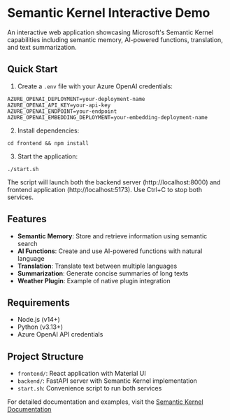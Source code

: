 # Semantic Kernel Interactive Demo

An interactive web application showcasing Microsoft's Semantic Kernel capabilities including semantic memory, AI-powered functions, translation, and text summarization.

## Quick Start

1. Create a `.env` file with your Azure OpenAI credentials:
```
AZURE_OPENAI_DEPLOYMENT=your-deployment-name
AZURE_OPENAI_API_KEY=your-api-key
AZURE_OPENAI_ENDPOINT=your-endpoint
AZURE_OPENAI_EMBEDDING_DEPLOYMENT=your-embedding-deployment-name
```

2. Install dependencies:
```
cd frontend && npm install
```

3. Start the application:
```
./start.sh
```

The script will launch both the backend server (http://localhost:8000) and frontend application (http://localhost:5173). Use Ctrl+C to stop both services.

## Features

- **Semantic Memory**: Store and retrieve information using semantic search
- **AI Functions**: Create and use AI-powered functions with natural language
- **Translation**: Translate text between multiple languages
- **Summarization**: Generate concise summaries of long texts
- **Weather Plugin**: Example of native plugin integration

## Requirements

- Node.js (v14+)
- Python (v3.13+)
- Azure OpenAI API credentials

## Project Structure

- `frontend/`: React application with Material UI
- `backend/`: FastAPI server with Semantic Kernel implementation
- `start.sh`: Convenience script to run both services

For detailed documentation and examples, visit the [Semantic Kernel Documentation](https://learn.microsoft.com/en-us/semantic-kernel/overview/)
